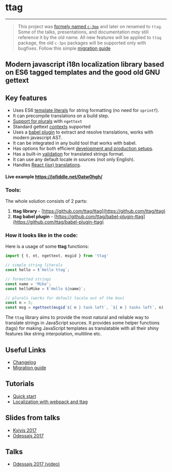 # ttag
------

> This project was [formely named `c-3po`](https://github.com/ttag-org/ttag/issues/105) and later on renamed to `ttag`.
> Some of the talks, presentations, and documentation _may_ still reference it by the old name.
> All new features will be applied to `ttag` package, the old `c-3po` packages will be supported only with bugfixes.
> Follow this simple [migration guide](/MIGRATION.html#101)

## Modern javascript i18n localization library based on ES6 tagged templates and the good old GNU gettext

## Key features
* Uses ES6 [template literals](https://developer.mozilla.org/en-US/docs/Web/JavaScript/Reference/Template_literals)
  for string formatting (no need for `sprintf`).
* It can precompile translations on a build step.
* [Support for plurals](reference-ngettext.md) with `ngettext`
* Standard gettext [contexts](reference-contexts.md) supported
* Uses a [babel plugin](https://github.com/ttag/babel-plugin-tag) to extract and resolve translations,
  works with modern javascript AST.
* It can be integrated in any build tool that works with babel.
* Has options for both efficient [development and production setups](localization-with-webpack.md).
* Has a built-in [validation](validation.md) for translated strings format.
* It can use any default locale in sources (not only English).
* Handles [React (jsx) translations](reference-jt-tag.md).

#### Live example https://jsfiddle.net/0atw0hgh/

### Tools:

The whole solution consists of 2 parts:

1. **ttag library** - [https://github.com/ttag/ttag](https://github.com/ttag/ttag)
2. **ttag babel plugin** - [https://github.com/ttag/babel-plugin-ttag](https://github.com/ttag/babel-plugin-ttag)

### How it looks like in the code:

Here is a usage of some **ttag** functions:

```js
import { t, nt, ngettext, msgid } from 'ttag'

// simple string literals
const hello = t`Hello ttag`;

// formatted strings
const name = 'Mike';
const helloMike = t`Hello ${name}`;

// plurals (works for default locale out of the box)
const n = 5;
const msg = ngettext(msgid`${ n } task left`, `${ n } tasks left`, n)
```

The `ttag` library aims to provide the most natural and reliable way to translate strings in JavaScript sources. It 
provides some helper functions (tags) for making JavaScript templates as translatable with all their shiny 
features like string interpolation, multiline etc.

## Useful Links
* [Changelog](CHANGELOG.md)
* [Migration guide](MIGRATION.md)

## Tutorials
* [Quick start](quick-start.md)
* [Localization with webpack and ttag](localization-with-webpack.md)

## Slides from talks
* [Kyivjs 2017](https://docs.google.com/presentation/d/1oj6ZaXfIfcClROe-4kOMMjnXFExn1gUfF6D30VyznWs/edit?usp=sharing)
* [Odessajs 2017](https://docs.google.com/presentation/d/1XB82-hTLQxP456Bk8UWJb-tZBsHnUHp4lJzmQorxNgs/edit?usp=sharing)

## Talks
* [Odessajs 2017 (video)](https://www.youtube.com/watch?v=9QjzpfA9LH4)

